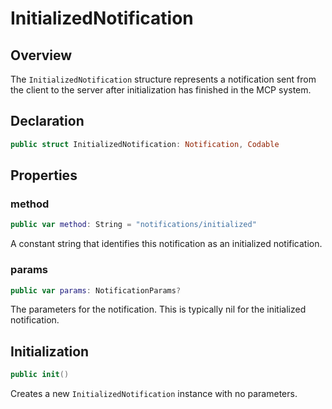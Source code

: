 # InitializedNotification

## Overview

The `InitializedNotification` structure represents a notification sent from the client to the server after initialization has finished in the MCP system.

## Declaration

```swift
public struct InitializedNotification: Notification, Codable
```

## Properties

### method

```swift
public var method: String = "notifications/initialized"
```

A constant string that identifies this notification as an initialized notification.

### params

```swift
public var params: NotificationParams?
```

The parameters for the notification. This is typically nil for the initialized notification.

## Initialization

```swift
public init()
```

Creates a new `InitializedNotification` instance with no parameters.
